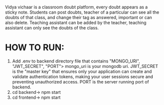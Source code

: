 Vidya vichaar is a classroom doubt platform, every doubt appears as a sticky note.
Students can post doubts, teacher of a particular can see all the doubts of that class, and change their tag as answered, important or can also delete.
Teaching assistant can be added by the teacher, teaching assistant can only see the doubts of the class.

HOW TO RUN:
==========
1) Add .env to backend directory file that contains "MONGO_URI", "JWT_SECRET", "PORT">
   mongo_uri is your mongodb uri.
   JWT_SECRET is the "master key" that ensures only your application can create and validate authentication tokens, making your user sessions secure and preventing unauthorized access.
   PORT is the server running port of backend.
2) cd backend-> npm start
3) cd frontend-> npm start
